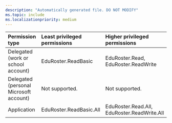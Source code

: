 ```yaml
---
description: "Automatically generated file. DO NOT MODIFY"
ms.topic: include
ms.localizationpriority: medium
---
```


|Permission type|Least privileged permissions|Higher privileged permissions|
|:---|:---|:---|
|Delegated (work or school account)|EduRoster.ReadBasic|EduRoster.Read, EduRoster.ReadWrite|
|Delegated (personal Microsoft account)|Not supported.|Not supported.|
|Application|EduRoster.ReadBasic.All|EduRoster.Read.All, EduRoster.ReadWrite.All|

